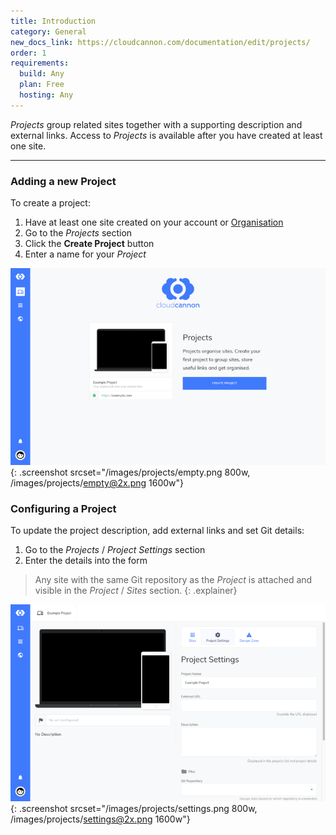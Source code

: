 ```yaml
---
title: Introduction
category: General
new_docs_link: https://cloudcannon.com/documentation/edit/projects/
order: 1
requirements:
  build: Any
  plan: Free
  hosting: Any
---
```


*Projects* group related sites together with a supporting description and external links. Access to *Projects* is available after you have created at least one site.

---

### Adding a new Project

To create a project:

1. Have at least one site created on your account or [Organisation](/organisations/introduction/)
2. Go to the *Projects* section
3. Click the **Create Project** button
4. Enter a name for your *Project*

![Empty Projects list](/images/projects/empty.png){: .screenshot srcset="/images/projects/empty.png 800w, /images/projects/empty@2x.png 1600w"}

### Configuring a Project

To update the project description, add external links and set Git details:

1. Go to the *Projects* / *Project Settings* section
2. Enter the details into the form

> Any site with the same Git repository as the *Project* is attached and visible in the *Project* / *Sites* section.
{: .explainer}

![Project Settings](/images/projects/settings.png){: .screenshot srcset="/images/projects/settings.png 800w, /images/projects/settings@2x.png 1600w"}